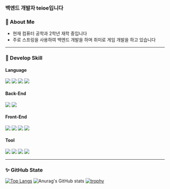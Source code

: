 ### 백엔드 개발자 teioe입니다

### 👀 About Me
- 현재 컴퓨터 공학과 2학년 재학 중입니다 <br>
- 주로 스프링을 사용하여 백엔드 개발을 하며 취미로 게임 개발을 하고 있습니다 
***

### 🎨 Develop Skill

#### Language
<img src="https://img.shields.io/badge/Java-2F7293?style=flat-square&logo=OpenJDK&logoColor=white"/> <img src="https://img.shields.io/badge/CS-239120?style=flat-square&logo=C Sharp&logoColor=white"/> 
<img src="https://img.shields.io/badge/JavaScript-yellow?style=flat-square&logo=JavaScript&logoColor=white"/> 
<img src="https://img.shields.io/badge/Python-3776AB?style=flat-square&logo=Python&logoColor=white"/>

#### Back-End 
<img src="https://img.shields.io/badge/SpringBoot-6DB33F?style=flat-square&logo=Spring&logoColor=white"/> <img src="https://img.shields.io/badge/Node.js-339933?style=flat-square&logo=Node.js&logoColor=white"/>

#### Front-End
<img src="https://img.shields.io/badge/HTML5-E34F26?style=flat-square&logo=HTML5&logoColor=white"/> <img src="https://img.shields.io/badge/CSS3-1572B6?style=flat-square&logo=CSS3&logoColor=white"/> 
<img src="https://img.shields.io/badge/JavaScript-yellow?style=flat-square&logo=JavaScript&logoColor=white"/> 
<img src="https://img.shields.io/badge/React-61DAFB?style=flat-square&logo=React&logoColor=white"/> 

#### Tool
<img src="https://img.shields.io/badge/IntelliJ IDEA-3955A3?style=flat-square&logo=IntelliJ IDEA&logoColor=white"/> <img src="https://img.shields.io/badge/VS Code-007ACC?style=flat-square&logo=Visual Studio Code&logoColor=white"/> 
<img src="https://img.shields.io/badge/MySQL-4479A1?style=flat-square&logo=MySQL&logoColor=white"/> 
<img src="https://img.shields.io/badge/Unity-gray?style=flat-square&logo=Unity&logoColor=white"/>

***

### ✨ GitHub State
[![Top Langs](https://github-readme-stats.vercel.app/api/top-langs/?username=tuioe5679&layout=compact&theme=onedark)](https://github.com/tuioe5679/github-readme-stats)
![Anurag's GitHub stats](https://github-readme-stats.vercel.app/api?username=tuioe5679&show_icons=true&theme=onedark&card_width=416&line_height=20)
[![trophy](https://github-profile-trophy.vercel.app/?username=tuioe5679&theme=onedark&column=7&row=1)](https://github.com/tuioe5679/github-readme-stats)
